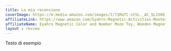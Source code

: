 ```yaml
---
title: La mia recensione
coverImage: https://m.media-amazon.com/images/I/71MaTC-vtSL._AC_SL1500_.jpg
affiliateLink: https://www.amazon.com/Syahro-Magnetic-Activities-Montessori-Preschool/dp/B0C5D5YDXF/ref=sr_1_2_sspa?crid=3U9Y69BCLVYFB&keywords=gioco+magnetico&qid=1700317869&sprefix=gioco+magnetic%2Caps%2C166&sr=8-2-spons&sp_csd=d2lkZ2V0TmFtZT1zcF9hdGY&psc=1
affiliateName: Eyahro Magnetic Color and Number Maze Toy, Wooden Magnet Balls Puzzles Board, Fine Motor Skills Toddler Activities, Montessori Gift for Boys Girls 3-5 Years Old, Preschool Busy Board for Kidssempio  
layout : review
---
```


Testo di esempio
